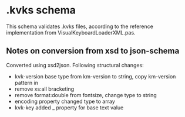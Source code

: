 # .kvks schema

This schema validates .kvks files, according to the reference implementation
from VisualKeyboardLoaderXML.pas.

## Notes on conversion from xsd to json-schema

Converted using xsd2json. Following structural changes:

* kvk-version base type from km-version to string, copy km-version pattern in
* remove xs:all bracketing
* remove format:double from fontsize, change type to string
* encoding property changed type to array
* kvk-key added _ property for base text value
